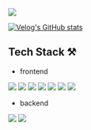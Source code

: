 <img src="https://thumbs.gfycat.com/JointScarceBirdofparadise-size_restricted.gif"/>

[![Velog's GitHub stats](https://velog-readme-stats.vercel.app/api?name=mingsomm&color=dark)](https://github.com/eungyeole/velog-readme-stats)

## Tech Stack ⚒
- frontend

<img src="https://img.shields.io/badge/HTML5-E34F26?style=round-square&logo=html5&logoColor=white"/> <img src="https://img.shields.io/badge/CSS3-1572B6?style=round-square&logo=css3&logoColor=white"/> <img src="https://img.shields.io/badge/Sass-CC6699?style=round-square&logo=sass&logoColor=white"/> <img src="https://img.shields.io/badge/Javascript-F7DF1E?style=round-square&logo=javascript&logoColor=white"/> <img src="https://img.shields.io/badge/Typescript-3178C6?style=round-square&logo=typescript&logoColor=white"/> <img src="https://img.shields.io/badge/React-61DAFB?style=round-square&logo=react&logoColor=white"/>  <img src="https://img.shields.io/badge/Redux-764ABC?style=round-square&logo=redux&logoColor=white"/> 

- backend

<img src="https://img.shields.io/badge/Firebase-FFCA28?style=round-square&logo=firebase&logoColor=white"/> <img src="https://img.shields.io/badge/Express-000000?style=round-square&logo=express&logoColor=white"/>
